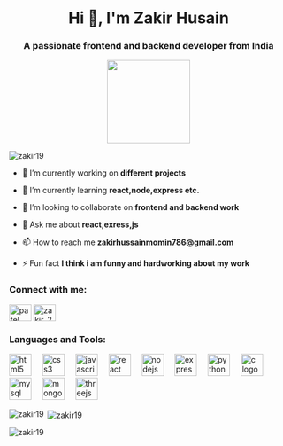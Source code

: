 <h1 align="center">Hi 👋, I'm Zakir Husain</h1>
<h3 align="center">A passionate frontend and backend developer from India</h3>
<div align="center">
  <img height="150" src="https://gifdb.com/images/high/excited-satoru-gojo-fingers-running-phdigitelhimbzds.webp"  />
</div>

<p align="left"> <img src="https://komarev.com/ghpvc/?username=zakir19&label=Profile%20views&color=0e75b6&style=flat" alt="zakir19" /> </p>

- 🔭 I’m currently working on **different projects**

- 🌱 I’m currently learning **react,node,express etc.**

- 👯 I’m looking to collaborate on **frontend and backend work**

- 💬 Ask me about **react,exress,js**

- 📫 How to reach me **zakirhussainmomin786@gmail.com**

- ⚡ Fun fact **I think i am funny and hardworking about my work**

<h3 align="left">Connect with me:</h3>
<p align="left">
<a href="[https://linkedin.com/in/patel zakir h.](https://www.linkedin.com/in/zakir-husain-patel/)" target="blank"><img align="center" src="https://raw.githubusercontent.com/rahuldkjain/github-profile-readme-generator/master/src/images/icons/Social/linked-in-alt.svg" alt="patel zakir h." height="30" width="40" /></a>
<a href="https://www.leetcode.com/zakir_28" target="blank"><img align="center" src="https://raw.githubusercontent.com/rahuldkjain/github-profile-readme-generator/master/src/images/icons/Social/leet-code.svg" alt="zakir_28" height="30" width="40" /></a>
</p>

<h3 align="left">Languages and Tools:</h3>
<div align="left">
  <img src="https://cdn.jsdelivr.net/gh/devicons/devicon/icons/html5/html5-original.svg" height="40" alt="html5 logo"  />
  <img width="12" />
  <img src="https://cdn.jsdelivr.net/gh/devicons/devicon/icons/css3/css3-original.svg" height="40" alt="css3 logo"  />
  <img width="12" />
  <img src="https://cdn.jsdelivr.net/gh/devicons/devicon/icons/javascript/javascript-original.svg" height="40" alt="javascript logo"  />
  <img width="12" />
  <img src="https://cdn.jsdelivr.net/gh/devicons/devicon/icons/react/react-original.svg" height="40" alt="react logo"  />
  <img width="12" />
  <img src="https://cdn.jsdelivr.net/gh/devicons/devicon/icons/nodejs/nodejs-original.svg" height="40" alt="nodejs logo"  />
  <img width="12" />
  <img src="https://cdn.jsdelivr.net/gh/devicons/devicon/icons/express/express-original.svg" height="40" alt="express logo"  />
  <img width="12" />
  <img src="https://cdn.jsdelivr.net/gh/devicons/devicon/icons/python/python-original.svg" height="40" alt="python logo"  />
  <img width="12" />
  <img src="https://cdn.jsdelivr.net/gh/devicons/devicon/icons/c/c-original.svg" height="40" alt="c logo"  />
  <img width="12" />
  <img src="https://cdn.jsdelivr.net/gh/devicons/devicon/icons/mysql/mysql-original.svg" height="40" alt="mysql logo"  />
  <img width="12" />
  <img src="https://cdn.jsdelivr.net/gh/devicons/devicon/icons/mongodb/mongodb-original.svg" height="40" alt="mongodb logo"  />
  <img width="12" />
  <img src="https://skillicons.dev/icons?i=threejs" height="40" alt="threejs logo"  />
</div>

<p><img align="left" src="https://github-readme-stats.vercel.app/api/top-langs?username=zakir19&show_icons=true&locale=en&layout=compact" alt="zakir19" /></p>

<p>&nbsp;<img align="center" src="https://github-readme-stats.vercel.app/api?username=zakir19&show_icons=true&locale=en" alt="zakir19" /></p>

<p><img align="center" src="https://github-readme-streak-stats.herokuapp.com/?user=zakir19&" alt="zakir19" /></p>
